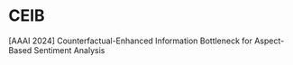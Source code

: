 # CEIB
[AAAI 2024] Counterfactual-Enhanced Information Bottleneck for Aspect-Based Sentiment Analysis
